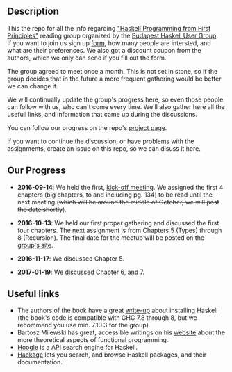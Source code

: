 ## Description

This the repo for all the info regarding ["Haskell Programming from First Principles"][haskellbook] reading group organized by the [Budapest Haskell User Group][bphug].  
If you want to join us sign up [form][form], how many people are intersted, and what are their preferences. We also got a discount coupon from the authors, which we only can send if you fill out the form.

The group agreed to meet once a month. This is not set in stone, so if the group decides that in the future a more frequent gathering would be better we can change it.

We will continually update the group's progress here, so even those people can follow with us, who can't come every time. We'll also gather here all the usefull links, and information that came up during the discussions.

You can follow our progress on the repo's [project page][project].

If you want to continue the discussion, or have problems with the assignments, create an issue on this repo, so we can disuss it here.

## Our Progress

* **2016-09-14**: We held the first, [kick-off meeting][kickoff]. We assigned the first 4 chapters (big chapters, to and including pg. 134) to be read until the next meeting (~~which will be around the middle of October, we will post the date shortly~~).

* **2016-10-13**: We held our first proper gathering and discussed the first four chapters. The next assignment is from Chapters 5 (Types) through 8 (Recursion). The final date for the meetup will be posted on the [group's site][bphug].

* **2016-11-17**: We discussed Chapter 5.

* **2017-01-19**: We discussed Chapter 6, and 7. 

## Useful links

*   The authors of the book have a great [write-up][install] about installing Haskell (the book's code is compatible with GHC 7.8 through 8, but we recommend you use min. 7.10.3 for the group).
*   Bartosz Milewski has great, accessible writings on his [website][bartosz] about the more theoretical aspects of functional programming.
*   [Hoogle][hoogle] is a API search engine for Haskell.
*   [Hackage][hackage] lets you search, and browse Haskell packages, and their documentation.

[haskellbook]: http://haskellbook.com/
[bphug]: http://www.meetup.com/Bp-HUG/
[kickoff]: http://www.meetup.com/Bp-HUG/events/233871801/
[form]: https://goo.gl/forms/97cCITXNw6pVrPCG2
[install]: https://github.com/bitemyapp/learnhaskell#installing-haskellB
[bartosz]: https://bartoszmilewski.com/
[hoogle]: https://www.haskell.org/hoogle/
[hackage]: https://hackage.haskell.org/
[project]: https://github.com/BP-HUG/reading-group/projects/1
